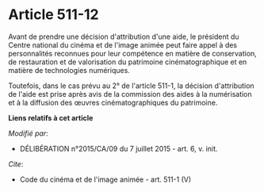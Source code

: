 # Article 511-12

Avant de prendre une décision d'attribution d'une aide, le président du Centre national du cinéma et de l'image animée peut
faire appel à des personnalités reconnues pour leur compétence en matière de conservation, de restauration et de valorisation
du patrimoine cinématographique et en matière de technologies numériques. 

Toutefois, dans le cas prévu au 2° de l'article 511-1, la décision d'attribution de l'aide est prise après avis de la
commission des aides à la numérisation et à la diffusion des œuvres cinématographiques du patrimoine.

**Liens relatifs à cet article**

_Modifié par_:

  - DÉLIBÉRATION n°2015/CA/09 du 7 juillet 2015 - art. 6, v. init.

_Cite_:

  - Code du cinéma et de l'image animée - art. 511-1 (V)
